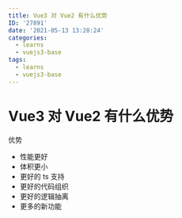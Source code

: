 ```yaml
---
title: Vue3 对 Vue2 有什么优势
ID: '27891'
date: '2021-05-13 13:28:24'
categories:
  - learns
  - vuejs3-base
tags:
  - learns
  - vuejs3-base
---
```


# Vue3 对 Vue2 有什么优势

优势

- 性能更好
- 体积更小
- 更好的 ts 支持
- 更好的代码组织
- 更好的逻辑抽离
- 更多的新功能
 
 
 
 
